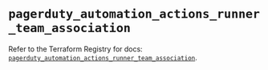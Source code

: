# `pagerduty_automation_actions_runner_team_association`

Refer to the Terraform Registry for docs: [`pagerduty_automation_actions_runner_team_association`](https://registry.terraform.io/providers/pagerduty/pagerduty/3.25.0/docs/resources/automation_actions_runner_team_association).
